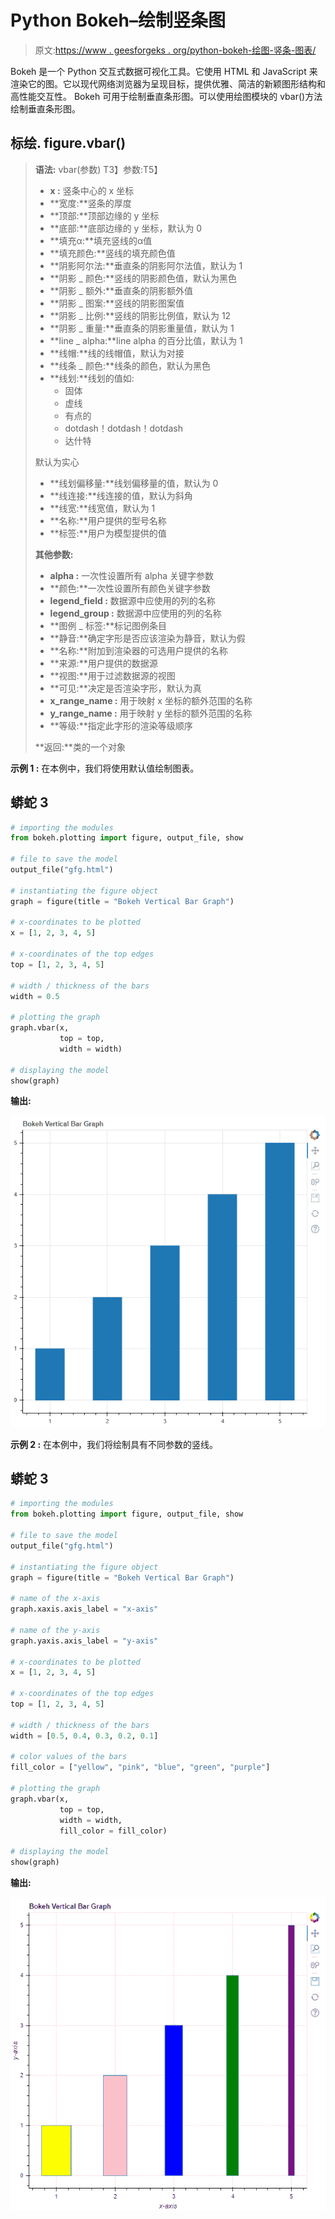 # Python Bokeh–绘制竖条图

> 原文:[https://www . geesforgeks . org/python-bokeh-绘图-竖条-图表/](https://www.geeksforgeeks.org/python-bokeh-plotting-vertical-bar-graphs/)

Bokeh 是一个 Python 交互式数据可视化工具。它使用 HTML 和 JavaScript 来渲染它的图。它以现代网络浏览器为呈现目标，提供优雅、简洁的新颖图形结构和高性能交互性。
Bokeh 可用于绘制垂直条形图。可以使用绘图模块的 vbar()方法绘制垂直条形图。

## 标绘. figure.vbar()

> **语法:** vbar(参数)
> T3】参数:T5】
> 
> *   **x :** 竖条中心的 x 坐标
> *   **宽度:**竖条的厚度
> *   **顶部:**顶部边缘的 y 坐标
> *   **底部:**底部边缘的 y 坐标，默认为 0
> *   **填充α:**填充竖线的α值
> *   **填充颜色:**竖线的填充颜色值
> *   **阴影阿尔法:**垂直条的阴影阿尔法值，默认为 1
> *   **阴影 _ 颜色:**竖线的阴影颜色值，默认为黑色
> *   **阴影 _ 额外:**垂直条的阴影额外值
> *   **阴影 _ 图案:**竖线的阴影图案值
> *   **阴影 _ 比例:**竖线的阴影比例值，默认为 12
> *   **阴影 _ 重量:**垂直条的阴影重量值，默认为 1
> *   **line _ alpha:**line alpha 的百分比值，默认为 1
> *   **线帽:**线的线帽值，默认为对接
> *   **线条 _ 颜色:**线条的颜色，默认为黑色
> *   **线划:**线划的值如:
>     *   固体
>     *   虚线
>     *   有点的
>     *   dotdash！dotdash！dotdash
>     *   达什特
> 
> 默认为实心
> 
> *   **线划偏移量:**线划偏移量的值，默认为 0
> *   **线连接:**线连接的值，默认为斜角
> *   **线宽:**线宽值，默认为 1
> *   **名称:**用户提供的型号名称
> *   **标签:**用户为模型提供的值
> 
> **其他参数:**
> 
> *   **alpha :** 一次性设置所有 alpha 关键字参数
> *   **颜色:**一次性设置所有颜色关键字参数
> *   **legend_field :** 数据源中应使用的列的名称
> *   **legend_group :** 数据源中应使用的列的名称
> *   **图例 _ 标签:**标记图例条目
> *   **静音:**确定字形是否应该渲染为静音，默认为假
> *   **名称:**附加到渲染器的可选用户提供的名称
> *   **来源:**用户提供的数据源
> *   **视图:**用于过滤数据源的视图
> *   **可见:**决定是否渲染字形，默认为真
> *   **x_range_name :** 用于映射 x 坐标的额外范围的名称
> *   **y_range_name :** 用于映射 y 坐标的额外范围的名称
> *   **等级:**指定此字形的渲染等级顺序
> 
> **返回:**类的一个对象

**示例 1 :** 在本例中，我们将使用默认值绘制图表。

## 蟒蛇 3

```py
# importing the modules
from bokeh.plotting import figure, output_file, show

# file to save the model
output_file("gfg.html")

# instantiating the figure object
graph = figure(title = "Bokeh Vertical Bar Graph")

# x-coordinates to be plotted
x = [1, 2, 3, 4, 5]

# x-coordinates of the top edges
top = [1, 2, 3, 4, 5]

# width / thickness of the bars
width = 0.5

# plotting the graph
graph.vbar(x,
           top = top,
           width = width)

# displaying the model
show(graph)
```

**输出:**

![](img/1c267759574875d6491d57719a073fc4.png)

**示例 2 :** 在本例中，我们将绘制具有不同参数的竖线。

## 蟒蛇 3

```py
# importing the modules
from bokeh.plotting import figure, output_file, show

# file to save the model
output_file("gfg.html")

# instantiating the figure object
graph = figure(title = "Bokeh Vertical Bar Graph")

# name of the x-axis
graph.xaxis.axis_label = "x-axis"

# name of the y-axis
graph.yaxis.axis_label = "y-axis"

# x-coordinates to be plotted
x = [1, 2, 3, 4, 5]

# x-coordinates of the top edges
top = [1, 2, 3, 4, 5]

# width / thickness of the bars
width = [0.5, 0.4, 0.3, 0.2, 0.1]

# color values of the bars
fill_color = ["yellow", "pink", "blue", "green", "purple"]

# plotting the graph
graph.vbar(x,
           top = top,
           width = width,
           fill_color = fill_color)

# displaying the model
show(graph)
```

**输出:**

![](img/1284bb7c33e1d86737a02d6bc235ea2c.png)